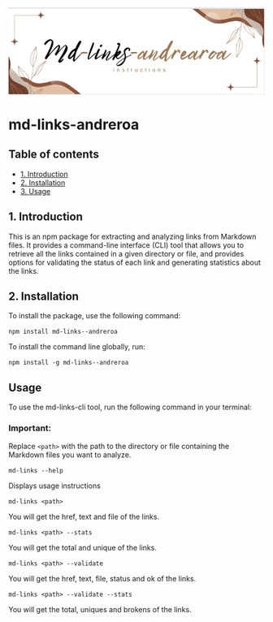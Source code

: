 
![md-links](./assets/mdLinks.png)
# md-links-andreroa

## Table of contents
* [1. Introduction](#1-introduction)
* [2. Installation](#2-installation)
* [3. Usage](#3-usage)

## 1. Introduction
This is an npm package for extracting and analyzing links from Markdown files. It provides a command-line interface (CLI) tool that allows you to retrieve all the links contained in a given directory or file, and provides options for validating the status of each link and generating statistics about the links.

## 2. Installation
To install the package, use the following command:

```
npm install md-links--andreroa
```

To install the command line globally, run: 

```
npm install -g md-links--andreroa
```

## Usage 
To use the md-links-cli tool, run the following command in your terminal:

### Important: 
Replace `<path>` with the path to the directory or file containing the Markdown files you want to analyze.

```
md-links --help
```
Displays usage instructions


```
md-links <path> 
```
You will get the href, text and file of the links.


```
md-links <path> --stats
```
You will get the total and unique of the links.


```
md-links <path> --validate
```
You will get the href, text, file, status and ok of the links.

```
md-links <path> --validate --stats
```
You will get the total, uniques and brokens of the links. 

